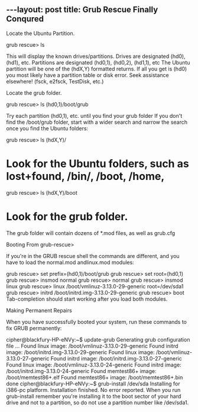 ---layout: post
title: Grub Rescue Finally Conqured
---

Locate the Ubuntu Partition.

grub rescue> ls

This will display the known drives/partitions.
Drives are designated (hd0), (hd1), etc. Partitions are designated (hd0,1), (hd0,2), (hd1,1), etc
The Ubuntu partition will be one of the (hdX,Y) formatted returns.
If all you get is (hd0) you most likely have a partition table or disk error. Seek assistance elsewhere! (fsck, e2fsck, TestDisk, etc.)

Locate the grub folder.

grub rescue> ls (hd0,1)/boot/grub 

Try each partition (hd0,1), etc. until you find your grub folder
If you don't find the /boot/grub folder, start with a wider search and narrow the search once you find the Ubuntu folders:

grub rescue> ls (hdX,Y)/ 

# Look for the Ubuntu folders, such as lost+found, /bin/, /boot, /home,

grub rescue> ls (hdX,Y)/boot 

# Look for the grub folder.
The grub folder will contain dozens of *.mod files, as well as grub.cfg

Booting From grub-rescue>

If you're in the GRUB rescue shell the commands are different, and you have to load the normal.mod andlinux.mod modules:

grub rescue> set prefix=(hd0,1)/boot/grub
grub rescue> set root=(hd0,1)
grub rescue> insmod normal
grub rescue> normal
grub rescue> insmod linux
grub rescue> linux /boot/vmlinuz-3.13.0-29-generic root=/dev/sda1
grub rescue> initrd /boot/initrd.img-3.13.0-29-generic
grub rescue> boot
Tab-completion should start working after you load both modules.

Making Permanent Repairs

When you have successfully booted your system, run these commands to fix GRUB permanently:

cipher@blackfury-HP-eNVy:~$ update-grub
Generating grub configuration file ...
Found linux image: /boot/vmlinuz-3.13.0-29-generic
Found initrd image: /boot/initrd.img-3.13.0-29-generic
Found linux image: /boot/vmlinuz-3.13.0-27-generic
Found initrd image: /boot/initrd.img-3.13.0-27-generic
Found linux image: /boot/vmlinuz-3.13.0-24-generic
Found initrd image: /boot/initrd.img-3.13.0-24-generic
Found memtest86+ image: /boot/memtest86+.elf
Found memtest86+ image: /boot/memtest86+.bin
done
cipher@blackfury-HP-eNVy:~$ grub-install /dev/sda
Installing for i386-pc platform.
Installation finished. No error reported.
When you run grub-install remember you're installing it to the boot sector of your hard drive and not to a partition, so do not use a partition number like /dev/sda1.
